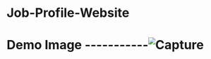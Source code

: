 # Job-Profile-Website
# Demo Image -----------![Capture](https://github.com/cybernexa/Job-Profile-Website/assets/106918074/50a01e0c-933e-49ee-9b3b-bca84367f2af)

